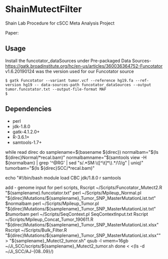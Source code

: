 # ShainMutectFilter
Shain Lab Procedure for cSCC Meta Analysis Project

Paper: 

## Usage
Install the funcotator_dataSources under Pre-packaged Data Sources- https://gatk.broadinstitute.org/hc/en-us/articles/360036364752-Funcotator
v1.6.20190124 was the version used for our Funcotator source

```
$ gatk Funcotator --variant tumor.vcf --reference hg19.fa --ref-version hg19 -- data-sources-path funcotator_dataSources --output tumor.funcotator.txt --output-file-format MAF
$ 

```

## Dependencies
* perl
* jdk-1.8.0
* gatk-4.1.2.0+
* R-3.6.1+
* samtools-1.7+

while read direc
        do
samplename=$(basename ${direc})
normalbam="$(ls ${direc}Normal/*recal.bam)"
normalbamname="$(samtools view -H ${normalbam} | grep '^@RG' | sed "s/.*SM:\([^\t]*\).*/\1/g" | uniq)"
tumorbam="$(ls ${direc}SCC/*recal.bam)"

echo "#!/bin/bash
module load CBC jdk/1.8.0 r samtools

add - genome input for perl scripts, 
Rscript ~/Scripts/Funcotator_Mutect2.R "${samplename}.funcotator.txt"
perl ~/Scripts/Mpileup_Normal.pl "${direc}Mutations/${samplename}_Tumor_SNP_MasterMutationList.txt" $normalbam
perl ~/Scripts/Mpileup_Tumor.pl "${direc}Mutations/${samplename}_Tumor_SNP_MasterMutationList.txt" $tumorbam
perl ~/Scripts/SeqContext.pl SeqContextInput.txt
Rscript ~/Scripts/Mpileup_Concat_Tumor_190611.R "${direc}Mutations/${samplename}_Tumor_SNP_MasterMutationList.xlsx"
Rscript ~/Scripts/Bulk_Filter.R "${direc}Mutations/${samplename}_Tumor_SNP_MasterMutationList.xlsx"" > "${samplename}_Mutect2_tumor.sh"
qsub -l vmem=16gb ~/Ji_SCC/scripts/${samplename}_Mutect2_tumor.sh
done < <(ls -d ~/Ji_SCC/AJ-{08..09}/)

